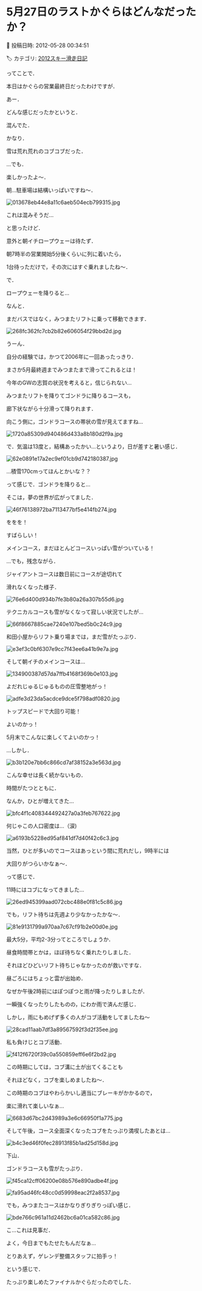 # 5月27日のラストかぐらはどんなだったか？

📅 投稿日時: 2012-05-28 00:34:51

🏷️ カテゴリ: [2012スキー滑走日記](cca3a0e9524e0203150f790b1fc3c71ad.md)

ってことで．


本日はかぐらの営業最終日だったわけですが．





あー．


どんな感じだったかというと．





混んでた．


かなり．


雪は荒れ荒れのコブコブだった．


…でも．


楽しかったよ～．





朝…駐車場は結構いっぱいですね～．




![013678eb44e8a11c6aeb504ecb799315.jpg](images/013678eb44e8a11c6aeb504ecb799315.jpg)







これは混みそうだ…


と思ったけど．


意外と朝イチロープウェーは待たず．


朝7時半の営業開始5分後くらいに列に着いたら，


1台待っただけで，その次にはすぐ乗れましたね～．





で．


ロープウェーを降りると…


なんと．


まだバスではなく，みつまたリフトに乗って移動できます．




![268fc362fc7cb2b82e606054f29bbd2d.jpg](images/268fc362fc7cb2b82e606054f29bbd2d.jpg)




うーん．


自分の経験では，かつて2006年に一回あったっきり．


まさか5月最終週までみつまたまで滑ってこれるとは！


今年のGWの志賀の状況を考えると，信じられない…





みつまたリフトを降りてゴンドラに降りるコースも，


廊下状ながら十分滑って降りれます．


向こう側に，ゴンドラコースの帯状の雪が見えてますね…




![1720a85309d940486d433a8b180d2f9a.jpg](images/1720a85309d940486d433a8b180d2f9a.jpg)







で．気温は13度と，結構あったかい…というより，日が差すと暑い感じ．




![62e0891e17a2ec9ef01cb9d742180387.jpg](images/62e0891e17a2ec9ef01cb9d742180387.jpg)




…積雪170cmってほんとかいな？？





って感じで．ゴンドラを降りると…


そこは，夢の世界が広がってました．




![46f76138972ba7113477bf5e414fb274.jpg](images/46f76138972ba7113477bf5e414fb274.jpg)




ををを！


すばらしい！


メインコース，まだほとんどコースいっぱい雪がついている！





…でも，残念ながら．


ジャイアントコースは数日前にコースが途切れて


滑れなくなった様子．




![76e6d400d934b7fe3b80a26a307b55d6.jpg](images/76e6d400d934b7fe3b80a26a307b55d6.jpg)







テクニカルコースも雪がなくなって寂しい状況でしたが…




![66f8667885cae7240e107bed5b0c24c9.jpg](images/66f8667885cae7240e107bed5b0c24c9.jpg)







和田小屋からリフト乗り場までは，まだ雪がたっぷり．




![e3ef3c0bf6307e9cc7f43ee6a41b9e7a.jpg](images/e3ef3c0bf6307e9cc7f43ee6a41b9e7a.jpg)







そして朝イチのメインコースは…




![134900387d57da7ffb4168f369b0e103.jpg](images/134900387d57da7ffb4168f369b0e103.jpg)







よだれじゅるじゅるものの圧雪整地がっ！




![adfe3d23da5acdce9dce5f798adf0820.jpg](images/adfe3d23da5acdce9dce5f798adf0820.jpg)




トップスピードで大回り可能！


よいのかっ！


5月末でこんなに楽しくてよいのかっ！





…しかし．




![b3b120e7bb6c866cd7af38152a3e563d.jpg](images/b3b120e7bb6c866cd7af38152a3e563d.jpg)




こんな幸せは長く続かないもの．





時間がたつとともに．


なんか，ひとが増えてきた…




![bfc4f1c408344492427a0a3feb767622.jpg](images/bfc4f1c408344492427a0a3feb767622.jpg)







何じゃこの人口密度は…（涙)




![a6193b5228ed95af841df7d40f42c6c3.jpg](images/a6193b5228ed95af841df7d40f42c6c3.jpg)







当然，ひとが多いのでコースはあっという間に荒れだし，9時半には


大回りがつらいかなぁ～．


って感じで．


11時にはコブになってきました…




![26ed945399aad072cbc488e0f81c5c86.jpg](images/26ed945399aad072cbc488e0f81c5c86.jpg)







でも，リフト待ちは先週より少なかったかな～．




![81e9131799a970aa7c67cf91b2e00d0e.jpg](images/81e9131799a970aa7c67cf91b2e00d0e.jpg)




最大5分，平均2-3分ってところでしょうか．


昼食時間帯とかは，ほぼ待ちなく乗れたりしました．


それほどひどいリフト待ちじゃなかったのが救いですな．





昼ごろにはちょっと雲が出始め．


なぜか午後2時前にはぽつぽつと雨が降ったりしましたが．


一瞬強くなったりしたものの，にわか雨で済んだ感じ．





しかし，雨にもめげず多くの人がコブ活動をしてましたね～




![28cad11aab7df3a89567592f3d2f35ee.jpg](images/28cad11aab7df3a89567592f3d2f35ee.jpg)







私も負けじとコブ活動．




![f412f6720f39c0a550859eff6e6f2bd2.jpg](images/f412f6720f39c0a550859eff6e6f2bd2.jpg)







この時期にしては，コブ溝に土が出てくることも


それほどなく，コブを楽しめましたね～．


この時期のコブはやわらかいし適当にブレーキがかかるので，


楽に滑れて楽しいなぁ…




![6683d67bc2d43989a3e6c66950f1a775.jpg](images/6683d67bc2d43989a3e6c66950f1a775.jpg)







そして午後，コース全面深くなったコブをたっぷり満喫したあとは…




![b4c3ed46f0fec28913f85b1ad25d158d.jpg](images/b4c3ed46f0fec28913f85b1ad25d158d.jpg)







下山．


ゴンドラコースも雪がたっぷり．




![f45ca12cff06200e08b576e890adbe4f.jpg](images/f45ca12cff06200e08b576e890adbe4f.jpg)






![fa95ad46fc48cc0d59998eac2f2a8537.jpg](images/fa95ad46fc48cc0d59998eac2f2a8537.jpg)







でも，みつまたコースはかなりぎりぎりっぽい感じ．




![bde766c961a11d2462bc6a01ca582c86.jpg](images/bde766c961a11d2462bc6a01ca582c86.jpg)




こ…これは見事だ．


よく，今日までもたせたもんだなぁ…


とりあえず，ゲレンデ整備スタッフに拍手っ！





という感じで．


たっぷり楽しめたファイナルかぐらだったのでした．
